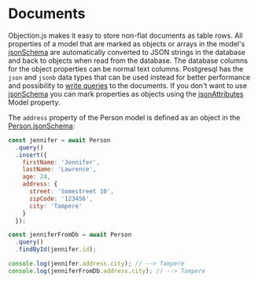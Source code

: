 # Documents

Objection.js makes it easy to store non-flat documents as table rows. All properties of a model that are marked as objects or arrays in the model's [jsonSchema](/api/model/static-properties.html#static-jsonschema) are automatically converted to JSON strings in the database and back to objects when read from the database. The database columns for the object properties can be normal text columns. Postgresql has the `json` and `jsonb` data types that can be used instead for better performance and possibility to [write queries](http://www.postgresql.org/docs/9.4/static/functions-json.html) to the documents. If you don't want to use [jsonSchema](/api/model/static-properties.html#static-jsonschema) you can mark properties as objects using the [jsonAttributes](/api/model/static-properties.html#static-jsonattributes)
Model property.

The `address` property of the Person model is defined as an object in the [Person.jsonSchema](/api/model/static-properties.html#static-jsonschema):

```js
const jennifer = await Person
  .query()
  .insert({
    firstName: 'Jennifer',
    lastName: 'Lawrence',
    age: 24,
    address: {
      street: 'Somestreet 10',
      zipCode: '123456',
      city: 'Tampere'
    }
  });

const jenniferFromDb = await Person
  .query()
  .findById(jennifer.id);

console.log(jennifer.address.city); // --> Tampere
console.log(jenniferFromDb.address.city); // --> Tampere
```
